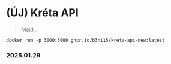 # (ÚJ) Kréta API 

> Majd...

`docker run -p 3000:3000 ghcr.io/b3ni15/kreta-api-new:latest`

### 2025.01.29
